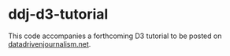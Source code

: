 # ddj-d3-tutorial

This code accompanies a forthcoming D3 tutorial to be posted on [datadrivenjournalism.net](http://datadrivenjournalism.net).